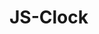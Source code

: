 # JS-Clock
<!DOCTYPE html> 
  <html>
    <head>
      <link rel="stylesheet" type="text/css" href="Caparas_JS-Clock">
    </head>
    <body>
    </body>
  </html>
